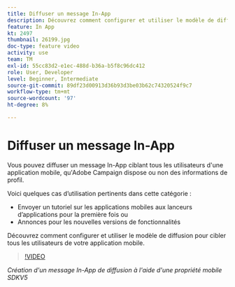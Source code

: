 ```yaml
---
title: Diffuser un message In-App
description: Découvrez comment configurer et utiliser le modèle de diffusion pour cibler tous les utilisateurs de votre application mobile.
feature: In App
kt: 2497
thumbnail: 26199.jpg
doc-type: feature video
activity: use
team: TM
exl-id: 55cc83d2-e1ec-488d-b36a-b5f8c96dc412
role: User, Developer
level: Beginner, Intermediate
source-git-commit: 89df23d00913d36b93d3be03b62c74320524f9c7
workflow-type: tm+mt
source-wordcount: '97'
ht-degree: 8%

---
```


# Diffuser un message In-App

Vous pouvez diffuser un message In-App ciblant tous les utilisateurs d&#39;une application mobile, qu&#39;Adobe Campaign dispose ou non des informations de profil.

Voici quelques cas d’utilisation pertinents dans cette catégorie :

* Envoyer un tutoriel sur les applications mobiles aux lanceurs d’applications pour la première fois ou
* Annonces pour les nouvelles versions de fonctionnalités

Découvrez comment configurer et utiliser le modèle de diffusion pour cibler tous les utilisateurs de votre application mobile.

>[!VIDEO](https://video.tv.adobe.com/v/26199?quality=12&learn=on)

*Création d&#39;un message In-App de diffusion à l&#39;aide d&#39;une propriété mobile SDKV5*
